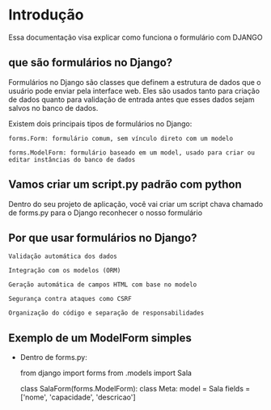 # Introdução

Essa documentação visa explicar como funciona o formulário com DJANGO

##  que são formulários no Django?

Formulários no Django são classes que definem a estrutura de dados que o usuário pode enviar pela interface web. Eles são usados tanto para criação de dados quanto para validação de entrada antes que esses dados sejam salvos no banco de dados.

Existem dois principais tipos de formulários no Django:

    forms.Form: formulário comum, sem vínculo direto com um modelo

    forms.ModelForm: formulário baseado em um model, usado para criar ou editar instâncias do banco de dados


## Vamos criar um script.py padrão com python

Dentro do seu projeto de aplicação, você vai criar um script chava chamado de forms.py para o Django reconhecer o nosso formulário

## Por que usar formulários no Django?

    Validação automática dos dados

    Integração com os modelos (ORM)

    Geração automática de campos HTML com base no modelo

    Segurança contra ataques como CSRF

    Organização do código e separação de responsabilidades


## Exemplo de um ModelForm simples

- Dentro de forms.py:

    from django import forms
    from .models import Sala

    class SalaForm(forms.ModelForm):
        class Meta:
            model = Sala
            fields = ['nome', 'capacidade', 'descricao']
